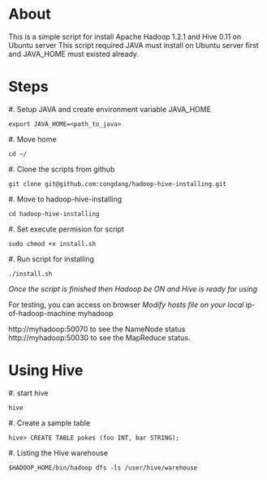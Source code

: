 About
====

This is a simple script for install Apache Hadoop 1.2.1 and Hive 0.11 on Ubuntu server
This script required JAVA must install on Ubuntu server first and JAVA_HOME must existed already.

Steps
====

#. Setup JAVA and create environment variable JAVA_HOME

    export JAVA_HOME=<path_to_java>
    
#. Move home

    cd ~/
    
#. Clone the scripts from github

    git clone git@github.com:congdang/hadoop-hive-installing.git
    
#. Move to hadoop-hive-installing

    cd hadoop-hive-installing
    
#. Set execute permision for script

    sudo chmod +x install.sh
    
#. Run script for installing

    ./install.sh
    
*Once the script is finished then Hadoop be ON and Hive is ready for using*

For testing, you can access on browser
*Modify hosts file on your local*
        ip-of-hadoop-machine  myhadoop
        
http://myhadoop:50070 to see the NameNode status 
http://myhadoop:50030 to see the MapReduce status.

Using Hive
==========

#. start hive

    hive
    
#. Create a sample table

    hive> CREATE TABLE pokes (foo INT, bar STRING);
    
#. Listing the Hive warehouse

    $HADOOP_HOME/bin/hadoop dfs -ls /user/hive/warehouse







    

    

  



